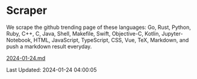 # Scraper

We scrape the github trending page of these languages: Go, Rust, Python, Ruby, C++, C, Java, Shell, Makefile, Swift, Objective-C, Kotlin, Jupyter-Notebook, HTML, JavaScript, TypeScript, CSS, Vue, TeX, Markdown, and push a markdown result everyday.

[2024-01-24.md](https://github.com/yangwenmai/github-trending-backup/blob/master/2024-01-24.md)

Last Updated: 2024-01-24 04:00:05